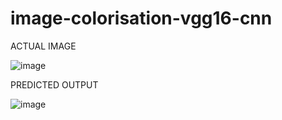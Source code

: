 # image-colorisation-vgg16-cnn
ACTUAL IMAGE

![image](https://user-images.githubusercontent.com/44821150/117338337-12f40a00-aebc-11eb-8434-3bdec5b4647a.png)

PREDICTED OUTPUT

![image](https://user-images.githubusercontent.com/44821150/117338393-21422600-aebc-11eb-92d6-329684083fb1.png)


